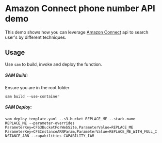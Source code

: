
# Amazon Connect phone number API demo  

This demo shows how you can leverage [Amazon Connect](https://aws.amazon.com/connect/) api to search user's by different techniques.  

## Usage
Use `sam` to build, invoke and deploy the function.

##### SAM Build:
Ensure you are in the root folder

`sam build --use-container`

##### SAM Deploy:
`sam deploy template.yaml --s3-bucket REPLACE_ME --stack-name REPLACE_ME --parameter-overrides ParameterKey=CFS3BucketForWebSite,ParameterValue=REPLACE_ME ParameterKey=CFSInstanceARNParam,ParameterValue=REPLACE_ME_WITH_FULL_INSTANCE_ARN --capabilities CAPABILITY_IAM`
      

